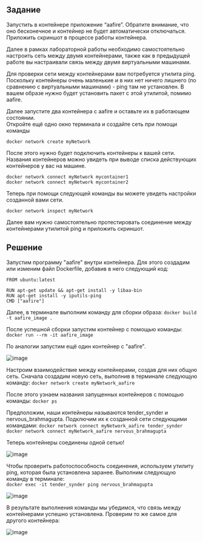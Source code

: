 ## Задание  

Запустить в контейнере приложение “aafire”. Обратите внимание, что оно бесконечное и контейнер не будет автоматически отключаться.  
Приложить скриншот в процессе работы контейнера.  

Далее в рамках лабораторной работы необходимо самостоятельно настроить сеть между двумя контейнерами, также как в предыдущей работе вы настраивали связь между двумя виртуальными машинами.  

Для проверки сети между контейнерами вам потребуется утилита ping. Поскольку контейнеры очень маленькие и в них нет ничего лишнего (по сравнению с виртуальными машинами) - ping там не установлен. В вашем образе нужно будет установить пакет с этой утилитой, помимо aafire.  

Далее запустите два контейнера с aafire и оставьте их в работающем состоянии.  
Откройте ещё одно окно терминала и создайте сеть при помощи команды 
```
docker network create myNetwork
```
После этого нужно будет подключить контейнеры к вашей сети. Названия контейнеров можно увидеть при выводе списка действующих контейнеров у вас на машине.
```
docker network connect myNetwork mycontainer1
docker network connect myNetwork mycontainer2
```
Теперь при помощи следующей команды вы можете увидеть настройки созданной вами сети.
```
docker network inspect myNetwork
```
Далее вам нужно самостоятельно протестировать соединение между контейнерами утилитой ping и приложить скриншот.

## Решение

Запустим программу "aafire" внутри контейнера. Для этого создадим или изменим файл Dockerfile, добавив в него следующий код:
```
FROM ubuntu:latest

RUN apt-get update && apt-get install -y libaa-bin
RUN apt-get install -y iputils-ping
CMD ["aafire"]
```
Далее, в терминале выполним команду для сборки образа:
```docker build -t aafire_image .```

После успешной сборки запустим контейнер с помощью команды:
```docker run --rm -it aafire_image```

По аналогии запустим ещё один контейнер с "aafire".

![image](https://github.com/user-attachments/assets/1af395f1-9ae4-4025-9c8f-b936bc7019aa)

Настроим взаимодействие между контейнерами, создав для них общую сеть. Сначала создадим новую сеть, выполнив в терминале следующую команду:
```docker network create myNetwork_aafire```

После этого узнаем названия запущенных контейнеров с помощью команды:
```docker ps```

Предположим, наши контейнеры называются tender_synder и nervous_brahmagupta. Подключим их к созданной сети следующими командами:
```docker network connect myNetwork_aafire tender_synder```
```docker network connect myNetwork_aafire nervous_brahmagupta```

Теперь контейнеры соединены одной сетью!

![image](https://github.com/user-attachments/assets/35d584f5-9c27-482b-a2d5-376cf81ff6e8)

Чтобы проверить работоспособность соединения, используем утилиту ping, которая была установлена заранее. Выполним следующую команду в терминале:  
```docker exec -it tender_synder ping nervous_brahmagupta```

![image](https://github.com/user-attachments/assets/5e050938-a379-4cb8-924d-a9667285d011)

В результате выполнения команды мы убедимся, что связь между контейнерами успешно установлена. Проверим то же самое для другого контейнера:

![image](https://github.com/user-attachments/assets/3e5f320a-7bab-4386-9840-27c220ea59bb)
